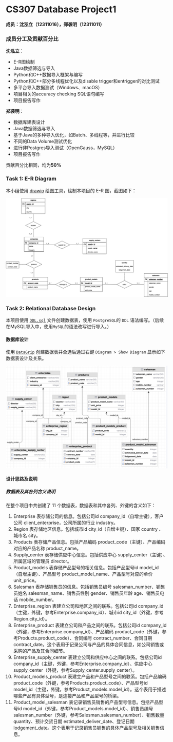 # CS307 Database Project1
**成员：沈泓立（12311016），郑袭明（12311011）**

### 成员分工及贡献百分比

**沈泓立**：

- E-R图绘制
- Java数据筛选与导入
- Python和C++数据导入框架与编写
- Python和C++部分多线程优化以及disable trigger和entrigger的对比测试
- 多平台导入数据测试（Windows、macOS）
- 项目相关的accuracy checking SQL语句编写
- 项目报告写作

**郑袭明**：

- 数据库建表设计
- Java数据筛选与导入
- 基于Java的多种导入优化，如Batch、多线程等，并进行比较
- 不同的Data Volume测试优化
- 进行非Postgres导入测试（OpenGauss，MySQL）
- 项目报告写作

贡献百分比相同，均为**50%**

### Task 1: E-R Diagram

本小组使用 [drawio](https://www.diagrams.net/) 绘图工具，绘制本项目的 E-R 图，截图如下：

![ER_Diagram](https://github.com/renmiamu/CS307_Principles_of_Database_System_Project1/blob/main/er_diagram.drawio.png)

### Task 2: Relational Database Design

本项目使用 [`DDL.sql`](https://github.com/renmiamu/CS307_Principles_of_Database_System_Project1/blob/main/DDL.sql) 文件创建数据表，使用 `PostgreSQL`的 `DDL` 语法编写。（后续在MySQL导入中，使用`MySQL`的语法改写进行导入。）

#### 数据库设计

使用 [`DataGrip`](https://www.jetbrains.com/datagrip/) 创建数据表并全选后通过右键 `Diagram > Show Diagram` 显示如下数据表设计及关系。

![Diagram](https://github.com/renmiamu/CS307_Principles_of_Database_System_Project1/blob/main/diagram.jpg)

#### 设计思路及说明

##### 数据表及其各列含义说明

在整个项目中共创建了 11 个数据表，数据表和其中各列、外键的含义如下：

1. Enterprise 表存储公司的信息。包括公司id company_id（自增主键），客户公司 client_enterprise，公司所属的行业 industry。
2. Region 表存储地区信息。包括城市id city_id（自增主键）、国家 country 、城市名 city。
3. Products 表存储产品信息。包括产品编码 product_code（主键）、产品编码对应的产品名称 product_name。
4. Supply_center 表存储供应中心信息。包括供应中心 supply_center（主键）、所属区域的管理员 director。
5. Product_models 表存储产品型号的相关信息。包括产品型号id model_id（自增主键）、产品型号 product_model_name、产品型号对应的单价 unit_price。
6. Salesman 表存储销售员的信息。包括销售员编号 salesman_number、销售员姓名 salesman_name、销售员性别 gender、销售员年龄 age、销售员电话 mobile_number。
7. Enterprise_region 表建立公司和地区之间的联系。包括公司id company_id（主键，外键，参考Enterprise.company_id）、城市id city_id（外键，参考Region.city_id）。
8. Enterprise_product 表建立公司和产品之间的联系。包括公司id company_id（外键，参考Enterprise.company_id）、产品编码 product_code（外键，参考Products.product_code）、合同编号 contract_number、合同日期 contract_date。这个表用于记录公司与产品的具体合同信息，如公司销售或采购的产品及其合同细节。
9. Enterprise_supply_center 表建立公司和供应中心之间的联系。包括公司id company_id（主键，外键，参考Enterprise.company_id）、供应中心 supply_center（外键，参考Supply_center.supply_center）。
10. Product_models_product 表建立产品和产品型号之间的联系。包括产品编码 product_code（外键，参考Products.product_code）、产品型号id model_id（主键，外键，参考Product_models.model_id）。这个表用于描述哪些产品有具体型号，是连接产品和产品型号的桥梁。
11. Product_model_salesman 表记录销售员销售的产品型号信息。包括产品型号id model_id（外键，参考Product_models.model_id）、销售员编号 salesman_number（外键，参考Salesman.salesman_number）、销售数量 quantity、预计交货日期 estimated_deliver_date、登记日期 lodgement_date。这个表用于记录销售员销售的具体产品型号及相关销售信息。



